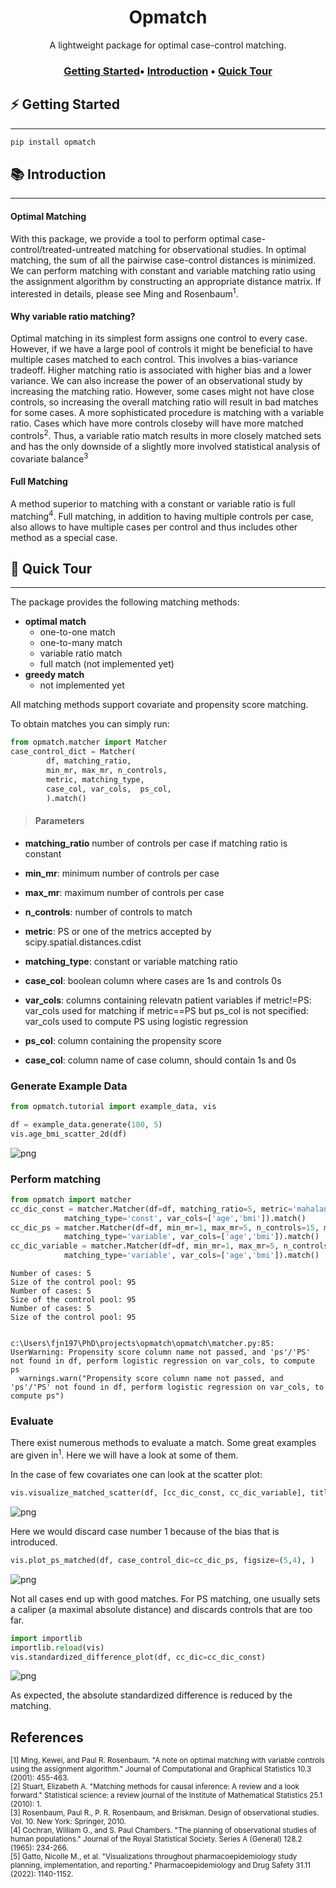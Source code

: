 <h1><center>Opmatch</center>
</h1>

<center>A lightweight package for optimal case-control matching.</center>

<h3 align="center">
    <a href="#-getting_started">Getting Started</a>&bull;
    <a href="#-Introduction">Introduction</a> &bull;
    <a href="#-quick-tour">Quick Tour</a>
</h3>

## ⚡️ Getting Started
-------------------------

```bash
pip install opmatch
```
<!-- 
or
```bash
conda install -c ckirkle opmatch
```
-->

## 📚 Introduction 
-------------------------------

#### Optimal Matching
With this package, we provide a tool to perform optimal case-control/treated-untreated matching for observational studies. 
In optimal matching, the sum of all the pairwise case-control distances is minimized.
We can perform matching with constant and variable matching ratio using the assignment algorithm by constructing an appropriate distance matrix. If interested in details, please see Ming and Rosenbaum<sup>1</sup>. 

#### Why variable ratio matching? 
Optimal matching in its simplest form assigns one control to every case. However, if we have a large pool of controls it might be beneficial to have multiple cases matched to each control. This involves a bias-variance tradeoff. Higher matching ratio is associated with higher bias and a lower variance. We can also increase the power of an observational study by increasing the matching ratio. However, some cases might not have close controls, so increasing the overall matching ratio will result in bad matches for some cases. A more sophisticated procedure is matching with a variable ratio. Cases which have more controls closeby will have more matched controls<sup>2</sup>. Thus, a variable ratio match results in more closely matched sets and has the only downside of a slightly more involved statistical analysis of covariate balance<sup>3</sup>

#### Full Matching
A method superior to matching with a constant or variable ratio is full matching<sup>4</sup>. Full matching, in addition to having multiple controls per case, also allows to have multiple cases per control and thus includes other method as a special case. 



## 🚀 Quick Tour
----------------------------------

The package provides the following matching methods:
* **optimal match**
    + one-to-one match
    + one-to-many match
    + variable ratio match
    + full match (not implemented yet)
* **greedy match**
    + not implemented yet

All matching methods support covariate and propensity score matching.

To obtain matches you can simply run:

```python
from opmatch.matcher import Matcher
case_control_dict = Matcher(
        df, matching_ratio, 
        min_mr, max_mr, n_controls, 
        metric, matching_type,
        case_col, var_cols,  ps_col,
        ).match()
```
>#### Parameters

* **matching_ratio** number of controls per case if matching ratio is constant

* **min_mr**: minimum number of controls per case
* **max_mr**: maximum number of controls per case
* **n_controls**: number of controls to match
* **metric**: PS or one of the metrics accepted by scipy.spatial.distances.cdist
* **matching_type**: constant or variable matching ratio
* **case_col**: boolean column where cases are 1s and controls 0s
* **var_cols**: columns containing relevatn patient variables
        if metric!=PS: var_cols used for matching
        if metric==PS but ps_col is not specified: var_cols used to compute PS using logistic regression
* **ps_col**: column containing the propensity score
* **case_col**: column name of case column, should contain 1s and 0s





### Generate Example Data


```python
from opmatch.tutorial import example_data, vis

df = example_data.generate(100, 5)
vis.age_bmi_scatter_2d(df)
```


    
![png](README_files/README_9_0.png)
    


### Perform matching


```python
from opmatch import matcher
cc_dic_const = matcher.Matcher(df=df, matching_ratio=5, metric='mahalanobis', 
            matching_type='const', var_cols=['age','bmi']).match()
cc_dic_ps = matcher.Matcher(df=df, min_mr=1, max_mr=5, n_controls=15, metric='PS', 
            matching_type='variable', var_cols=['age','bmi']).match()
cc_dic_variable = matcher.Matcher(df=df, min_mr=1, max_mr=5, n_controls=15, metric='mahalanobis', 
            matching_type='variable', var_cols=['age','bmi']).match()
```

    Number of cases: 5
    Size of the control pool: 95
    Number of cases: 5
    Size of the control pool: 95
    Number of cases: 5
    Size of the control pool: 95
    

    c:\Users\fjn197\PhD\projects\opmatch\opmatch\matcher.py:85: UserWarning: Propensity score column name not passed, and 'ps'/'PS' not found in df, perform logistic regression on var_cols, to compute ps
      warnings.warn("Propensity score column name not passed, and 'ps'/'PS' not found in df, perform logistic regression on var_cols, to compute ps")
    

### Evaluate

There exist numerous methods to evaluate a match. Some great examples are given in<sup>1</sup>. Here we will have a look at some of them.

In the case of few covariates one can look at the scatter plot:


```python
vis.visualize_matched_scatter(df, [cc_dic_const, cc_dic_variable], titles=['Constant matching ratio', 'Variable Matching Ratio'])
```


    
![png](README_files/README_15_0.png)
    


Here we would discard case number 1 because of the bias that is introduced.


```python
vis.plot_ps_matched(df, case_control_dic=cc_dic_ps, figsize=(5,4), )
```


    
![png](README_files/README_17_0.png)
    


Not all cases end up with good matches. For PS matching, one usually sets a caliper (a maximal absolute distance) and discards controls that are too far.


```python
import importlib
importlib.reload(vis)
vis.standardized_difference_plot(df, cc_dic=cc_dic_const)
```


    
![png](README_files/README_19_0.png)
    


As expected, the absolute standardized difference is reduced by the matching.

## References

<sup>[1] Ming, Kewei, and Paul R. Rosenbaum. "A note on optimal matching with variable controls using the assignment algorithm." Journal of Computational and Graphical Statistics 10.3 (2001): 455-463.</sup><br>
<sup>[2] Stuart, Elizabeth A. "Matching methods for causal inference: A review and a look forward." Statistical science: a review journal of the Institute of Mathematical Statistics 25.1 (2010): 1.</sup><br>
<sup>[3] Rosenbaum, Paul R., P. R. Rosenbaum, and Briskman. Design of observational studies. Vol. 10. New York: Springer, 2010.</sup><br>
<sup>[4] Cochran, William G., and S. Paul Chambers. "The planning of observational studies of human populations." Journal of the Royal Statistical Society. Series A (General) 128.2 (1965): 234-266.</sup><br>
<sup>[5] Gatto, Nicolle M., et al. "Visualizations throughout pharmacoepidemiology study planning, implementation, and reporting." Pharmacoepidemiology and Drug Safety 31.11 (2022): 1140-1152.</sup>

